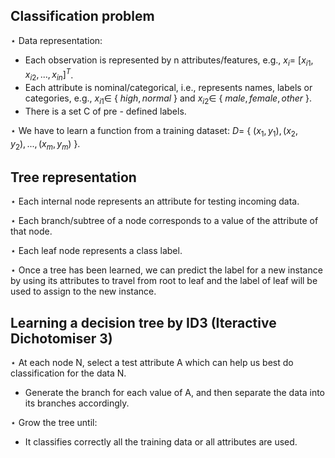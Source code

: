 ## Classification problem
$\star$ Data representation:
- Each observation is represented by n attributes/features, e.g., $x_i =$ $[x_{i1}, x_{i2},..., x_{in}]^T$.
- Each attribute is nominal/categorical, i.e., represents names, labels or categories, e.g., $x_{i1} \in$ { $high, normal$ } and $x_{i2} \in$ { $male, female, other$ }.
- There is a set C of pre - defined labels.

$\star$ We have to learn a function from a training dataset: $D =$ { $(x_1, y_1), (x_2, y_2),..., (x_m, y_m)$ }. 

## Tree representation
$\star$ Each internal node represents an attribute for testing incoming data.

$\star$ Each branch/subtree of a node corresponds to a value of the attribute of that node.

$\star$ Each leaf node represents a class label.

$\star$ Once a tree has been learned, we can predict the label for a new instance by using its attributes to travel from root to leaf and the label of leaf will be used to assign to the new instance.

## Learning a decision tree by ID3 (Iteractive Dichotomiser 3)
$\star$ At each node N, select a test attribute A which can help us best do classification for the data N.
- Generate the branch for each value of A, and then separate the data into its branches accordingly.

$\star$ Grow the tree until:
- It classifies correctly all the training data or all attributes are used.
